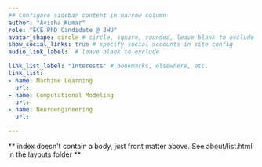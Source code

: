 ```yaml
---
## Configure sidebar content in narrow column
author: "Avisha Kumar"
role: "ECE PhD Candidate @ JHU"
avatar_shape: circle # circle, square, rounded, leave blank to exclude
show_social_links: true # specify social accounts in site config
audio_link_label:  # leave blank to exclude

link_list_label: "Interests" # bookmarks, elsewhere, etc.
link_list:
- name: Machine Learning 
  url: 
- name: Computational Modeling
  url: 
- name: Neuroengineering
  url: 

---
```

** index doesn't contain a body, just front matter above.
See about/list.html in the layouts folder **